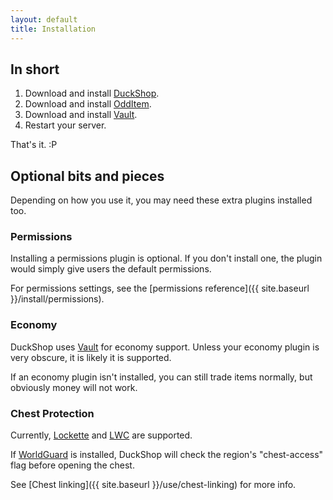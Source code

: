 ```yaml
---
layout: default
title: Installation
---
```


In short
--------

1. Download and install [DuckShop][].
2. Download and install [OddItem][].
3. Download and install [Vault][].
4. Restart your server.

That's it. :P

[DuckShop]: http://dev.bukkit.org/server-mods/duckshop/
[OddItem]: http://dev.bukkit.org/server-mods/odditem/
[Vault]: http://dev.bukkit.org/server-mods/vault/


Optional bits and pieces
------------------------

Depending on how you use it, you may need these extra plugins installed too.


### Permissions ###

Installing a permissions plugin is optional. If you don't install one, the plugin would simply give users the default permissions.

For permissions settings, see the [permissions reference]({{ site.baseurl }}/install/permissions).


### Economy ###

DuckShop uses [Vault][] for economy support. Unless your economy plugin is very obscure, it is likely it is supported.

If an economy plugin isn't installed, you can still trade items normally, but obviously money will not work.


### Chest Protection ###

Currently, [Lockette](http://forums.bukkit.org/threads/4336/) and [LWC](http://forums.bukkit.org/threads/967/) are supported.

If [WorldGuard](http://wiki.sk89q.com/wiki/WorldGuard) is installed, DuckShop will check the region's "chest-access" flag before opening the chest.

See [Chest linking]({{ site.baseurl }}/use/chest-linking) for more info.
